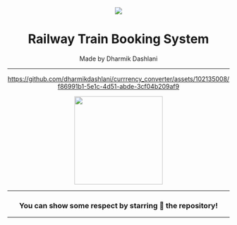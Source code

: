 <div align="center">

<img  src="https://github.com/dharmikdashlani/currrency_converter/assets/102135008/436632b3-6b0e-40a9-a293-b45e1c61d265">


 

# **Railway Train Booking System**
Made by Dharmik Dashlani

---




https://github.com/dharmikdashlani/currrency_converter/assets/102135008/f86991b1-5e1c-4d51-abde-3cf04b209af9



<div align="center">



<img src="https://github.com/dharmikdashlani/currrency_converter/assets/102135008/2e48b792-e84d-402d-a4ac-d94447522280" width="200px" height="200px">
  
---
### You can show some respect by starring 🌟 the repository!
---

</div>

